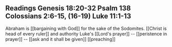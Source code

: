Readings
	Genesis 18:20-32
	Psalm 138
	Colossians 2:6-15, (16-19)
	Luke 11:1-13
---
Abraham is [[bargaining with God]] for the sake of the Sodomites.
[[Christ is head of every ruler]] and authority
Luke's [[Lord's prayer]] -- [[peristence in prayer]] -- [[ask and it shall be given]]
[[preaching]]
